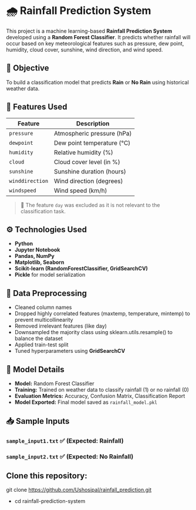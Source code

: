 # 🌧️ Rainfall Prediction System

This project is a machine learning-based **Rainfall Prediction System** developed using a **Random Forest Classifier**. It predicts whether rainfall will occur based on key meteorological features such as pressure, dew point, humidity, cloud cover, sunshine, wind direction, and wind speed.



## 📌 Objective

To build a classification model that predicts **Rain** or **No Rain** using historical weather data.



## 🧪 Features Used

| Feature         | Description                      |
|----------------|----------------------------------|
| `pressure`      | Atmospheric pressure (hPa)       |
| `dewpoint`      | Dew point temperature (°C)       |
| `humidity`      | Relative humidity (%)            |
| `cloud`         | Cloud cover level (in %)         |
| `sunshine`      | Sunshine duration (hours)        |
| `winddirection` | Wind direction (degrees)         |
| `windspeed`     | Wind speed (km/h)                |

> 🔸 The feature `day` was excluded as it is not relevant to the classification task.



## ⚙️ Technologies Used

- **Python**
- **Jupyter Notebook**
- **Pandas, NumPy**
- **Matplotlib, Seaborn**
- **Scikit-learn (RandomForestClassifier, GridSearchCV)**
- **Pickle** for model serialization



## 🧹 Data Preprocessing

- Cleaned column names
- Dropped highly correlated features (maxtemp, temperature, mintemp) to prevent multicollinearity
- Removed irrelevant features (like day)
- Downsampled the majority class using sklearn.utils.resample() to balance the dataset
- Applied train-test split
- Tuned hyperparameters using **GridSearchCV**



## 🎯 Model Details

- **Model:** Random Forest Classifier
- **Training:** Trained on weather data to classify rainfall (1) or no rainfall (0)
- **Evaluation Metrics:** Accuracy, Confusion Matrix, Classification Report
- **Model Exported:** Final model saved as `rainfall_model.pkl`



## 📥 Sample Inputs

### `sample_input1.txt` ✅ (Expected: Rainfall)
### `sample_input2.txt` ✅ (Expected: No Rainfall)

## Clone this repository:

git clone https://github.com/Ushosipal/rainfall_prediction.git
- cd rainfall-prediction-system





